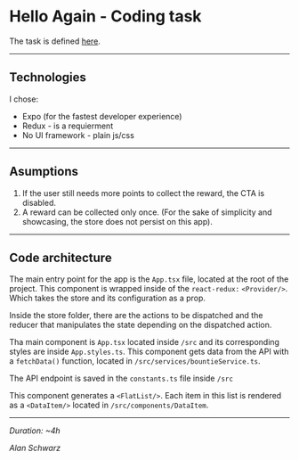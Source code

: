 Hello Again - Coding task
========= 

The task is defined  [here](https://docs.google.com/document/d/1PmV8H3T2VbUfGgi3Ru-Mp-iaKYNxd1cebiol-NRNImo/edit).

---
Technologies
--------- 
I chose:
* Expo (for the fastest developer experience)
* Redux - is a requierment
* No UI framework - plain js/css

---
Asumptions
---------

1. If the user still needs more points to collect the reward, the CTA is disabled.
2. A reward can be collected only once. (For the sake of simplicity and showcasing, the store does not persist on this app).

---
Code architecture
---------
The main entry point for the app is the `App.tsx` file, located at the root of the project. This component is wrapped inside of the `react-redux:` `<Provider/>`. Which takes the store and its configuration as a prop.

Inside the store folder, there are the actions to be dispatched and the reducer that manipulates the state depending on the dispatched action.

Tha main component is `App.tsx` located inside `/src` and its corresponding styles are inside `App.styles.ts`. This component gets data from the API with a `fetchData()` function, located in `/src/services/bountieService.ts`.

The API endpoint is saved in the `constants.ts` file inside `/src`

This component generates a `<FlatList/>`. Each item in this list is rendered as a `<DataItem/>` located in `/src/components/DataItem`.

---
*Duration: ~4h*

*Alan Schwarz*